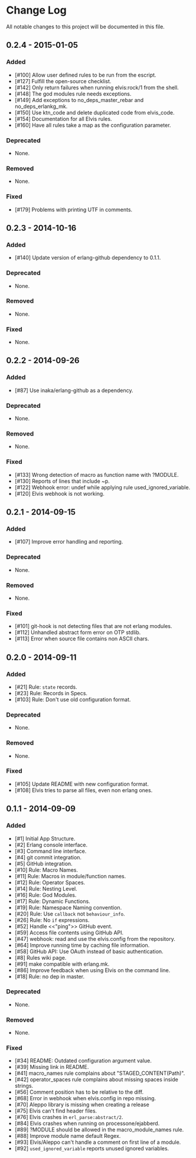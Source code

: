 # Change Log

All notable changes to this project will be documented in this file.

## 0.2.4 - 2015-01-05

### Added

- [#100] Allow user defined rules to be run from the escript.
- [#127] Fulfill the open-source checklist.
- [#142] Only return failures when running elvis:rock/1 from the shell.
- [#148] The god modules rule needs exceptions.
- [#149] Add exceptions to no_deps_master_rebar and no_deps_erlankg_mk.
- [#150] Use ktn_code and delete duplicated code from elvis_code.
- [#154] Documentation for all Elvis rules.
- [#160] Have all rules take a map as the configuration parameter.

### Deprecated

- None.

### Removed

- None.

### Fixed

- [#179] Problems with printing UTF in comments.

## 0.2.3 - 2014-10-16

### Added

- [#140] Update version of erlang-github dependency to 0.1.1.

### Deprecated

- None.

### Removed

- None.

### Fixed

- None.

## 0.2.2 - 2014-09-26

### Added

- [#87] Use inaka/erlang-github as a dependency.

### Deprecated

- None.

### Removed

- None.

### Fixed

- [#133] Wrong detection of macro as function name with ?MODULE.
- [#130] Reports of lines that include ~p.
- [#122] Webhook error: undef while applying rule used_ignored_variable.
- [#120] Elvis webhook is not working.

## 0.2.1 - 2014-09-15

### Added

- [#107] Improve error handling and reporting.

### Deprecated

- None.

### Removed

- None.

### Fixed

- [#101] git-hook is not detecting files that are not erlang modules.
- [#112] Unhandled abstract form error on OTP stdlib.
- [#113] Error when source file contains non ASCII chars.

## 0.2.0 - 2014-09-11

### Added

- [#21] Rule: `state` records.
- [#23] Rule: Records in Specs.
- [#103] Rule: Don't use old configuration format.

### Deprecated

- None.

### Removed

- None.

### Fixed

- [#105] Update README with new configuration format.
- [#108] Elvis tries to parse all files, even non erlang ones.

## 0.1.1 - 2014-09-09

### Added

- [#1] Initial App Structure.
- [#2] Erlang console interface.
- [#3] Command line interface.
- [#4] git commit integration.
- [#5] GitHub integration.
- [#10] Rule: Macro Names.
- [#11] Rule: Macros in module/function names.
- [#12] Rule: Operator Spaces.
- [#14] Rule: Nesting Level.
- [#16] Rule: God Modules.
- [#17] Rule: Dynamic Functions.
- [#19] Rule: Namespace Naming convention.
- [#20] Rule: Use `callback` not `behaviour_info`.
- [#26] Rule: No `if` expressions.
- [#52] Handle <<"ping">> GitHub event.
- [#59] Access file contents using GitHub API.
- [#47] webhook: read and use the elvis.config from the repository.
- [#64] Improve running time by caching file information.
- [#58] GitHub API: Use OAuth instead of basic authentication.
- [#8] Rules wiki page.
- [#91] make compatible with erlang.mk.
- [#86] Improve feedback when using Elvis on the command line.
- [#18] Rule: no dep in master.

### Deprecated

- None.

### Removed

- None.

### Fixed

- [#34] README: Outdated configuration argument value.
- [#39] Missing link in README.
- [#41] macro_names rule complains about "STAGED_CONTENT(Path)".
- [#42] operator_spaces rule complains about missing spaces inside strings.
- [#56] Comment position has to be relative to the diff.
- [#68] Error in webhook when elvis.config in repo missing.
- [#70] Aleppo library is missing when creating a release
- [#75] Elvis can't find header files.
- [#76] Elvis crashes in `erl_parse:abstract/2`.
- [#84] Elvis crashes when running on processone/ejabberd.
- [#89] ?MODULE should be allowed in the macro_module_names rule.
- [#88] Improve module name default Regex.
- [#93] Elvis/Aleppo can't handle a comment on first line of a module.
- [#92] `used_ignored_variable` reports unused ignored variables.

